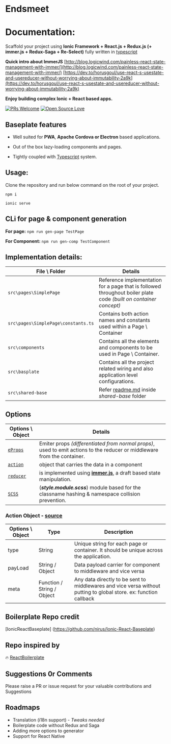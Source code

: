 # Endsmeet

# Documentation:

 Scaffold your project using **Ionic Framework + React.js + Redux.js (+ immer.js + Redux-Saga + Re-Select)** fully written in [typescript](https://www.typescriptlang.org/)

**Quick intro about ImmerJS**
[http://blog.logicwind.com/painless-react-state-management-with-immer/](http://blog.logicwind.com/painless-react-state-management-with-immer/)
[https://dev.to/horusgoul/use-react-s-usestate-and-usereducer-without-worrying-about-immutability-2a9k](https://dev.to/horusgoul/use-react-s-usestate-and-usereducer-without-worrying-about-immutability-2a9k)  
  
**Enjoy building complex Ionic + React based apps.**

[![PRs Welcome](https://img.shields.io/badge/PRs-welcome-brightgreen.svg?style=flat&logo=github)](https://github.com/nirus/Ionic-React-Baseplate/pulls) [![Open Source Love](https://badges.frapsoft.com/os/v2/open-source.svg?v=103)](https://github.com/nirus/Ionic-React-Baseplate)
  
## Baseplate features

- Well suited for **PWA**, **Apache Cordova or Electron** based applications.

- Out of the box lazy-loading components and pages.

- Tightly coupled with [Typescript](https://www.typescriptlang.org/) system.

## Usage: 

Clone the repository and run below command on the root of your project. 

 `npm i`
 
 `ionic serve`

## CLi for page & component generation

**For page:**  `npm run gen-page TestPage`
  
**For Component:**   `npm run gen-comp TestComponent`

## Implementation details:

 |  File \ Folder | Details  | 
|---|---|
| `src\pages\SimplePage` |  Reference implementation for a page that is followed throughout boiler plate code *(built on container concept)* |
| `src\pages\SimplePage\constants.ts` |  Contains both action names and constants used within a Page \ Container|
| `src\components` | Contains all the elements and components to be used in Page \ Container. |
| `src\basplate` | Contains all the project related wiring and also application level configurations.|
| `src\shared-base` | Refer [readme.md](https://github.com/nirus/Ionic-React-Baseplate/tree/master/src/shared-base) inside *shared-base* folder  |

## Options

| Options \ Object | Details |
|---|---|
| [`eProps`](https://github.com/nirus/Ionic-React-Baseplate/blob/7ae9269e54010ede9db46a4fa9e349c5f97c9da5/src/pages/SimplePage/index.tsx#L102) | Emiter props *(differentiated from normal props)*, used to emit actions to the reducer or middleware from the container. |
| [`action`](#action-object---source) | object that carries the data in a component |
| [`reducer`](https://github.com/nirus/Ionic-React-Baseplate/blob/7ae9269e54010ede9db46a4fa9e349c5f97c9da5/src/pages/SimplePage/reducer.ts#L16) | is implemented using [**immer.js**](https://github.com/immerjs/immer), a draft based state manipulation. |
| [`SCSS`](https://github.com/nirus/Ionic-React-Baseplate/blob/master/src/pages/SimplePage/style.module.scss) | (***style.module.scss***) module based for the classname hashing & namespace collision prevention. |

### Action Object - [source](https://github.com/nirus/Ionic-React-Baseplate/blob/7ae9269e54010ede9db46a4fa9e349c5f97c9da5/src/baseplate/models.ts#L21)

| Options \ Object | Type | Description|
|---|---|---|
| type | String | Unique string for each page or container. It should be unique across the application.
| payLoad | String / Object | Data payload carrier for component to middleware and vice versa
| meta | Function / String / Object | Any data directly to be sent to middlewares and vice versa without putting to global store. ex: function callback |

## Boilerplate Repo credit
[IonicReactBaseplate] (https://github.com/nirus/Ionic-React-Baseplate)

## Repo inspired by

🔥 [ReactBoilerplate](https://github.com/react-boilerplate/react-boilerplate)

## Suggestions 0r Comments

Please raise a PR or issue request for your valuable contributions and Suggestions
  

## Roadmaps

- Translation (i18n support) - *Tweaks needed*
- Boilerplate code without Redux and Saga 
- Adding more options to generator
- Support for React Native
